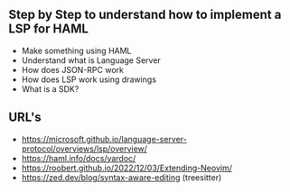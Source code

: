 ## Step by Step to understand how to implement a LSP for HAML
- Make something using HAML
- Understand what is Language Server
- How does JSON-RPC work
- How does LSP work using drawings
- What is a SDK?

## URL's
- https://microsoft.github.io/language-server-protocol/overviews/lsp/overview/
- https://haml.info/docs/yardoc/
- https://roobert.github.io/2022/12/03/Extending-Neovim/
- https://zed.dev/blog/syntax-aware-editing (treesitter)
